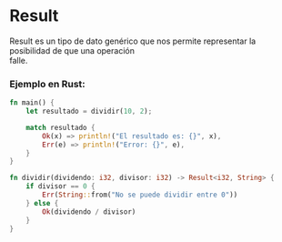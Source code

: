 # Result
Result es un tipo de dato genérico que nos permite representar la posibilidad de que una operación \
falle.
### Ejemplo en Rust:
```rust
fn main() {
    let resultado = dividir(10, 2);

    match resultado {
        Ok(x) => println!("El resultado es: {}", x),
        Err(e) => println!("Error: {}", e),
    }
}

fn dividir(dividendo: i32, divisor: i32) -> Result<i32, String> {
    if divisor == 0 {
        Err(String::from("No se puede dividir entre 0"))
    } else {
        Ok(dividendo / divisor)
    }
}
```

